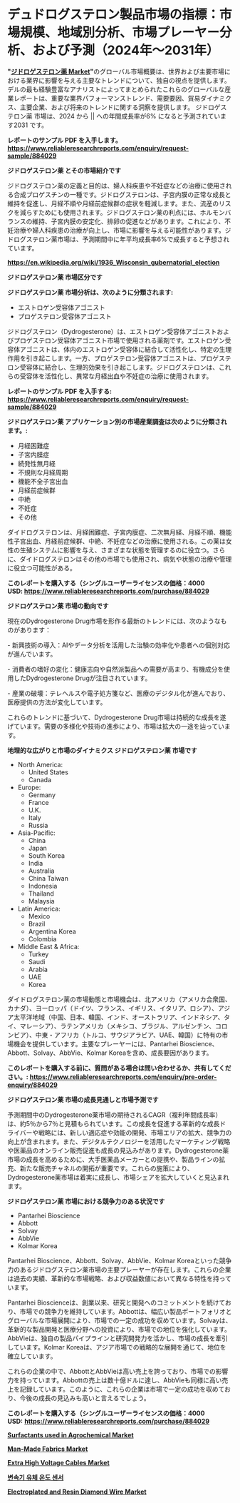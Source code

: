 <p><h1>デュドログステロン製品市場の指標：市場規模、地域別分析、市場プレーヤー分析、および予測（2024年～2031年）</h1></p><p><strong>"<a href="https://www.reliableresearchreports.com/dydrogesterone-drug-r884029">ジドロゲステロン薬 Market</a>"</strong>のグローバル市場概要は、世界および主要市場における業界に影響を与える主要なトレンドについて、独自の視点を提供します。 デルの最も経験豊富なアナリストによってまとめられたこれらのグローバルな産業レポートは、重要な業界パフォーマンストレンド、需要要因、貿易ダイナミクス、主要企業、および将来のトレンドに関する洞察を提供します。 ジドロゲステロン薬 市場は、2024 から || への年間成長率が6% になると予測されています2031 です。</p>
<p><strong>レポートのサンプル PDF を入手します。</strong><strong><a href="https://www.reliableresearchreports.com/enquiry/request-sample/884029">https://www.reliableresearchreports.com/enquiry/request-sample/884029</a></strong></p>
<p><strong>ジドロゲステロン薬 とその市場紹介です</strong></p>
<p><p>ジドログステロン薬の定義と目的は、婦人科疾患や不妊症などの治療に使用される合成プロゲスチンの一種です。ジドログステロンは、子宮内膜の正常な成長と維持を促進し、月経不順や月経前症候群の症状を軽減します。また、流産のリスクを減らすためにも使用されます。ジドログステロン薬の利点には、ホルモンバランスの維持、子宮内膜の安定化、排卵の促進などがあります。これにより、不妊治療や婦人科疾患の治療が向上し、市場に影響を与える可能性があります。ジドログステロン薬市場は、予測期間中に年平均成長率6%で成長すると予想されています。</p><a href="https://en.wikipedia.org/wiki/1936_Wisconsin_gubernatorial_election"></a></p>
<p><strong><a href="https://en.wikipedia.org/wiki/1936_Wisconsin_gubernatorial_election">https://en.wikipedia.org/wiki/1936_Wisconsin_gubernatorial_election</a></strong></p>
<p><strong>ジドロゲステロン薬&nbsp;市場区分です</strong><strong></strong></p>
<p><strong>ジドロゲステロン薬 市場分析は、次のように分類されます:</strong>&nbsp;</p>
<p><ul><li>エストロゲン受容体アゴニスト</li><li>プロゲステロン受容体アゴニスト</li></ul></p>
<p><p>ジドログステロン（Dydrogesterone）は、エストロゲン受容体アゴニストおよびプロゲステロン受容体アゴニスト市場で使用される薬剤です。エストロゲン受容体アゴニストは、体内のエストロゲン受容体に結合して活性化し、特定の生理作用を引き起こします。一方、プロゲステロン受容体アゴニストは、プロゲステロン受容体に結合し、生理的効果を引き起こします。ジドログステロンは、これらの受容体を活性化し、異常な月経出血や不妊症の治療に使用されます。</p></p>
<p><strong>レポートのサンプル PDF を入手する: <a href="https://www.reliableresearchreports.com/enquiry/request-sample/884029">https://www.reliableresearchreports.com/enquiry/request-sample/884029</a></strong></p>
<p><strong> ジドロゲステロン薬 アプリケーション別の市場産業調査は次のように分類されます。:</strong></p>
<p><ul><li>月経困難症</li><li>子宮内膜症</li><li>続発性無月経</li><li>不規則な月経周期</li><li>機能不全子宮出血</li><li>月経前症候群</li><li>中絶</li><li>不妊症</li><li>その他</li></ul></p>
<p><p>ダイドログステロンは、月経困難症、子宮内膜症、二次無月経、月経不順、機能性子宮出血、月経前症候群、中絶、不妊症などの治療に使用される。この薬は女性の生殖システムに影響を与え、さまざまな状態を管理するのに役立つ。さらに、ダイドログステロンはその他の市場でも使用され、病気や状態の治療や管理に役立つ可能性がある。</p></p>
<p><strong>このレポートを購入する（シングルユーザーライセンスの価格：4000 USD:</strong><strong>&nbsp;<a href="https://www.reliableresearchreports.com/purchase/884029">https://www.reliableresearchreports.com/purchase/884029</a></strong></p>
<p><strong>ジドロゲステロン薬 市場の動向です</strong></p>
<p><p>現在のDydrogesterone Drug市場を形作る最新のトレンドには、次のようなものがあります：</p><p>- 新興技術の導入：AIやデータ分析を活用した治験の効率化や患者への個別対応が進んでいます。</p><p>- 消費者の嗜好の変化：健康志向や自然派製品への需要が高まり、有機成分を使用したDydrogesterone Drugが注目されています。</p><p>- 産業の破壊：テレヘルスや電子処方箋など、医療のデジタル化が進んでおり、医療提供の方法が変化しています。</p><p>これらのトレンドに基づいて、Dydrogesterone Drug市場は持続的な成長を遂げています。需要の多様化や技術の進歩により、市場は拡大の一途を辿っています。</p></p>
<p><strong>地理的な広がりと市場のダイナミクス ジドロゲステロン薬 市場です</strong></p>
<p><ul>
    <li>
        North America:
        <ul>
            <li>United States</li>
            <li>Canada</li>
        </ul>
    </li>
    <li>
        Europe:
        <ul>
            <li>Germany</li>
            <li>France</li>
            <li>U.K.</li>
            <li>Italy</li>
            <li>Russia</li>
        </ul>
    </li>
    <li>
        Asia-Pacific:
        <ul>
            <li>China</li>
            <li>Japan</li>
            <li>South Korea</li>
            <li>India</li>
            <li>Australia</li>
            <li>China Taiwan</li>
            <li>Indonesia</li>
            <li>Thailand</li>
            <li>Malaysia</li>
        </ul>
    </li>
    <li>
        Latin America:
        <ul>
            <li>Mexico</li>
            <li>Brazil</li>
            <li>Argentina Korea</li>
            <li>Colombia</li>
        </ul>
    </li>
    <li>
        Middle East & Africa:
        <ul>
            <li>Turkey</li>
            <li>Saudi</li>
            <li>Arabia</li>
            <li>UAE</li>
            <li>Korea</li>
        </ul>
    </li>
    </ul></p>
<p><p>ダイドログステロン薬の市場動態と市場機会は、北アメリカ（アメリカ合衆国、カナダ）、ヨーロッパ（ドイツ、フランス、イギリス、イタリア、ロシア）、アジア太平洋地域（中国、日本、韓国、インド、オーストラリア、インドネシア、タイ、マレーシア）、ラテンアメリカ（メキシコ、ブラジル、アルゼンチン、コロンビア）、中東・アフリカ（トルコ、サウジアラビア、UAE、韓国）に特有の市場機会を提供しています。主要なプレーヤーには、Pantarhei Bioscience、Abbott、Solvay、AbbVie、Kolmar Koreaを含め、成長要因があります。</p></p>
<p><strong>このレポートを購入する前に、質問がある場合は問い合わせるか、共有してください。:&nbsp;<a href="https://www.reliableresearchreports.com/enquiry/pre-order-enquiry/884029">https://www.reliableresearchreports.com/enquiry/pre-order-enquiry/884029</a></strong></p>
<p><strong>ジドロゲステロン薬 市場の成長見通しと市場予測です</strong></p>
<p><p>予測期間中のDydrogesterone薬市場の期待されるCAGR（複利年間成長率）は、約5％から7％と見積もられています。この成長を促進する革新的な成長ドライバーや戦略には、新しい適応症や効能の開発、市場エリアの拡大、競争力の向上が含まれます。また、デジタルテクノロジーを活用したマーケティング戦略や医薬品のオンライン販売促進も成長の見込みがあります。Dydrogesterone薬市場の成長を高めるために、大手医薬品メーカーとの提携や、製品ラインの拡充、新たな販売チャネルの開拓が重要です。これらの施策により、Dydrogesterone薬市場は着実に成長し、市場シェアを拡大していくと見込まれます。</p></p>
<p><strong>ジドロゲステロン薬 市場における競争力のある状況です</strong></p>
<p><ul><li>Pantarhei Bioscience</li><li>Abbott</li><li>Solvay</li><li>AbbVie</li><li>Kolmar Korea</li></ul></p>
<p><p>Pantarhei Bioscience、Abbott、Solvay、AbbVie、Kolmar Koreaといった競争力のあるジドログステロン薬市場の主要プレーヤーが存在します。これらの企業は過去の実績、革新的な市場戦略、および収益数値において異なる特性を持っています。</p><p>Pantarhei Bioscienceは、創業以来、研究と開発へのコミットメントを続けており、市場での競争力を維持しています。Abbottは、幅広い製品ポートフォリオとグローバルな市場展開により、市場での一定の成功を収めています。Solvayは、革新的な製品開発と医療分野への投資により、市場での地位を強化しています。AbbVieは、独自の製品パイプラインと研究開発力を活かし、市場の成長を牽引しています。Kolmar Koreaは、アジア市場での戦略的な展開を通じて、地位を確立しています。</p><p>これらの企業の中で、AbbottとAbbVieは高い売上を誇っており、市場での影響力を持っています。Abbottの売上は数十億ドルに達し、AbbVieも同様に高い売上を記録しています。このように、これらの企業は市場で一定の成功を収めており、今後の成長の見込みも高いと言えるでしょう。</p></p>
<p><strong>このレポートを購入する（シングルユーザーライセンスの価格：4000 USD:</strong>&nbsp;<strong><a href="https://www.reliableresearchreports.com/purchase/884029">https://www.reliableresearchreports.com/purchase/884029</a></strong></p>
<p><strong><p><a href="https://github.com/prosalinda88/Market-Research-Report-List-6/blob/main/surfactants-used-in-agrochemical-market.md">Surfactants used in Agrochemical Market</a></p><p><a href="https://github.com/NorbertYates/Market-Research-Report-List-6/blob/main/man-made-fabrics-market.md">Man-Made Fabrics Market</a></p><p><a href="https://www.linkedin.com/pulse/global-extra-high-voltage-cables-industry-types-applications-ensfc?trackingId=j%2BTopd1DI4iNdhFSpRrHzw%3D%3D">Extra High Voltage Cables Market</a></p><p><a href="https://medium.com/@samiahussain82/%EC%88%98%EB%8F%99-%EB%B3%80%EC%86%8D%EA%B8%B0-%EC%9C%A0%EC%95%95-%EC%9C%A0%EC%B2%B4-%EC%98%A8%EB%8F%84-%EC%84%BC%EC%84%9C-%EC%8B%9C%EC%9E%A5-%EC%A1%B0%EC%82%AC-%EB%B0%8F-%EC%82%B0%EC%97%85-%EB%B0%9C%EC%A0%84-%EB%B0%8F-2031%EB%85%84%EA%B9%8C%EC%A7%80%EC%9D%98-%EC%98%88%EC%B8%A1-98d2657ab81c">변속기 유체 온도 센서</a></p><p><a href="https://issuu.com/reportprime-2/docs/electroplated-and-resin-diamond-wir_69906137b5f5eb">Electroplated and Resin Diamond Wire Market</a></p></strong></p>